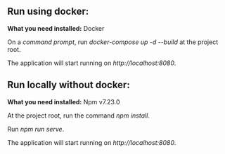 ## Run using docker:
**What you need installed:** Docker

On a *command prompt*, run *docker-compose up -d --build* at the project root.

The application will start running on *http://localhost:8080*.

## Run locally without docker:
**What you need installed:** Npm v7.23.0

At the project root, run  the command *npm install*.

Run *npm run serve*.

The application will start running on *http://localhost:8080*.
